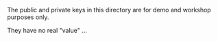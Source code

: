 The public and private keys in this directory are for demo and workshop purposes only.

They have no real "value" ...